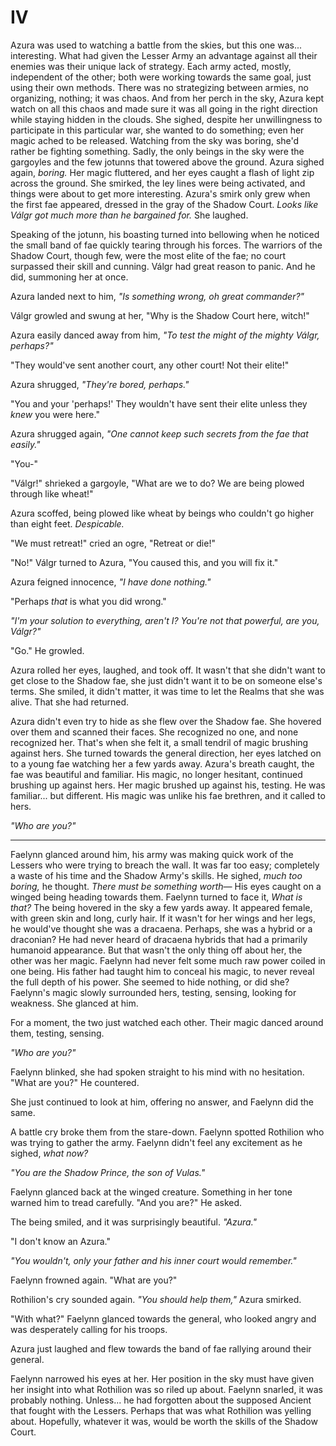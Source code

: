 # IV

Azura was used to watching a battle from the skies, but this one was... interesting. What had given the Lesser Army an advantage against all their enemies was their unique lack of strategy. Each army acted, mostly, independent of the other; both were working towards the same goal, just using their own methods. There was no strategizing between armies, no organizing, nothing; it was chaos. And from her perch in the sky, Azura kept watch on all this chaos and made sure it was all going in the right direction while staying hidden in the clouds. She sighed, despite her unwillingness to participate in this particular war, she wanted to do something; even her magic ached to be released. Watching from the sky was boring, she'd rather be fighting something. Sadly, the only beings in the sky were the gargoyles and the few jotunns that towered above the ground. Azura sighed again, _boring._ Her magic fluttered, and her eyes caught a flash of light zip across the ground. She smirked, the ley lines were being activated, and things were about to get more interesting. Azura's smirk only grew when the first fae appeared, dressed in the gray of the Shadow Court. _Looks like Válgr got much more than he bargained for._ She laughed.

Speaking of the jotunn, his boasting turned into bellowing when he noticed the small band of fae quickly tearing through his forces. The warriors of the Shadow Court, though few, were the most elite of the fae; no court surpassed their skill and cunning. Válgr had great reason to panic. And he did, summoning her at once.

Azura landed next to him, _"Is something wrong, oh great commander?"_

Válgr growled and swung at her, "Why is the Shadow Court here, witch!"

Azura easily danced away from him, _"To test the might of the mighty Válgr, perhaps?"_

"They would've sent another court, any other court! Not their elite!"

Azura shrugged, _"They're bored, perhaps."_

"You and your 'perhaps!' They wouldn't have sent their elite unless they _knew_ you were here."

Azura shrugged again, _"One cannot keep such secrets from the fae that easily."_

"You-"

"Válgr!" shrieked a gargoyle, "What are we to do? We are being plowed through like wheat!"

Azura scoffed, being plowed like wheat by beings who couldn't go higher than eight feet. _Despicable._

"We must retreat!" cried an ogre, "Retreat or die!"

"No!" Válgr turned to Azura, "You caused this, and you will fix it."

Azura feigned innocence, _"I have done nothing."_

"Perhaps _that_ is what you did wrong."

_"I'm your solution to everything, aren't I? You're not that powerful, are you, Válgr?"_

"Go." He growled.

Azura rolled her eyes, laughed, and took off. It wasn't that she didn't want to get close to the Shadow fae, she just didn't want it to be on someone else's terms. She smiled, it didn't matter, it was time to let the Realms that she was alive. That she had returned.

Azura didn't even try to hide as she flew over the Shadow fae. She hovered over them and scanned their faces. She recognized no one, and none recognized her. That's when she felt it, a small tendril of magic brushing against hers. She turned towards the general direction, her eyes latched on to a young fae watching her a few yards away. Azura's breath caught, the fae was beautiful and familiar. His magic, no longer hesitant, continued brushing up against hers. Her magic brushed up against his, testing. He was familiar... but different. His magic was unlike his fae brethren, and it called to hers.

_"Who are you?"_

---

Faelynn glanced around him, his army was making quick work of the Lessers who were trying to breach the wall. It was far too easy; completely a waste of his time and the Shadow Army's skills. He sighed, _much too boring,_ he thought. _There must be something worth&mdash;_ His eyes caught on a winged being heading towards them. Faelynn turned to face it, _What is that?_ The being hovered in the sky a few yards away. It appeared female, with green skin and long, curly hair. If it wasn't for her wings and her legs, he would've thought she was a dracaena. Perhaps, she was a hybrid or a draconian? He had never heard of dracaena hybrids that had a primarily humanoid appearance. But that wasn't the only thing off about her, the other was her magic. Faelynn had never felt some much raw power coiled in one being. His father had taught him to conceal his magic, to never reveal the full depth of his power. She seemed to hide nothing, or did she? Faelynn's magic slowly surrounded hers, testing, sensing, looking for weakness. She glanced at him.

For a moment, the two just watched each other. Their magic danced around them, testing, sensing.

_"Who are you?"_

Faelynn blinked, she had spoken straight to his mind with no hesitation. "What are you?" He countered.

She just continued to look at him, offering no answer, and Faelynn did the same.

A battle cry broke them from the stare-down. Faelynn spotted Rothilion who was trying to gather the army. Faelynn didn't feel any excitement as he sighed, _what now?_

_"You are the Shadow Prince, the son of Vulas."_

Faelynn glanced back at the winged creature. Something in her tone warned him to tread carefully. "And you are?" He asked.

The being smiled, and it was surprisingly beautiful. _"Azura."_

"I don't know an Azura."

_"You wouldn't, only your father and his inner court would remember."_

Faelynn frowned again. "What are you?"

Rothilion's cry sounded again. _"You should help them,"_ Azura smirked.

"With what?" Faelynn glanced towards the general, who looked angry and was desperately calling for his troops.

Azura just laughed and flew towards the band of fae rallying around their general.

Faelynn narrowed his eyes at her. Her position in the sky must have given her insight into what Rothilion was so riled up about. Faelynn snarled, it was probably nothing. Unless... he had forgotten about the supposed Ancient that fought with the Lessers. Perhaps that was what Rothilion was yelling about. Hopefully, whatever it was, would be worth the skills of the Shadow Court.
